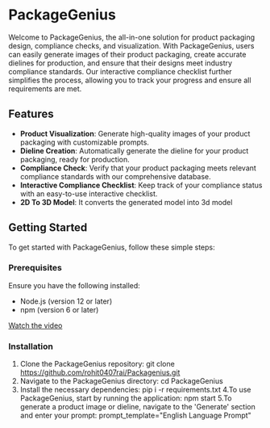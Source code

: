 # PackageGenius

Welcome to PackageGenius, the all-in-one solution for product packaging design, compliance checks, and visualization. With PackageGenius, users can easily generate images of their product packaging, create accurate dielines for production, and ensure that their designs meet industry compliance standards. Our interactive compliance checklist further simplifies the process, allowing you to track your progress and ensure all requirements are met.

## Features

- **Product Visualization**: Generate high-quality images of your product packaging with customizable prompts.
- **Dieline Creation**: Automatically generate the dieline for your product packaging, ready for production.
- **Compliance Check**: Verify that your product packaging meets relevant compliance standards with our comprehensive database.
- **Interactive Compliance Checklist**: Keep track of your compliance status with an easy-to-use interactive checklist.
- **2D To 3D Model**: It converts the generated model into 3d model

## Getting Started

To get started with PackageGenius, follow these simple steps:

### Prerequisites

Ensure you have the following installed:
- Node.js (version 12 or later)
- npm (version 6 or later)

[Watch the video](https://www.youtube.com/watch?v=5NzvKr4Qt1k)

### Installation

1. Clone the PackageGenius repository:
   git clone https://github.com/rohit0407rai/Packagenius.git
2. Navigate to the PackageGenius directory:
   cd PackageGenius
3. Install the necessary dependencies:
   pip i -r requirements.txt
4.To use PackageGenius, start by running the application:
   npm start
5.To generate a product image or dieline, navigate to the 'Generate' section and enter your prompt:
   prompt_template="English Language Prompt"

